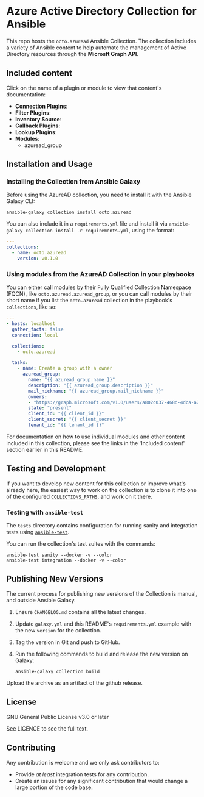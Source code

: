# Azure Active Directory Collection for Ansible

This repo hosts the `octo.azuread` Ansible Collection.
The collection includes a variety of Ansible content to help automate the management of Active Directory resources through the **Microsft Graph API**.



## Included content

Click on the name of a plugin or module to view that content's documentation:

  - **Connection Plugins**:
  - **Filter Plugins**:
  - **Inventory Source**:
  - **Callback Plugins**:
  - **Lookup Plugins**:
  - **Modules**:
    - azuread_group


## Installation and Usage

### Installing the Collection from Ansible Galaxy

Before using the AzureAD collection, you need to install it with the Ansible Galaxy CLI:

    ansible-galaxy collection install octo.azuread

You can also include it in a `requirements.yml` file and install it via `ansible-galaxy collection install -r requirements.yml`, using the format:

```yaml
---
collections:
  - name: octo.azuread
    version: v0.1.0
```

### Using modules from the AzureAD Collection in your playbooks

You can either call modules by their Fully Qualified Collection Namespace (FQCN), like `octo.azuread.azuread_group`, or you can call modules by their short name if you list the `octo.azuread` collection in the playbook's `collections`, like so:

```yaml
---
- hosts: localhost
  gather_facts: false
  connection: local

  collections:
    - octo.azuread

  tasks:
    - name: Create a group with a owner
      azuread_group:
        name: "{{ azuread_group.name }}"
        description: "{{ azuread_group.description }}"
        mail_nickname: "{{ azuread_group.mail_nickname }}"
        owners:
        - "https://graph.microsoft.com/v1.0/users/a802c037-468d-4dca-a21d-f60965f62313"
        state: "present"
        client_id: "{{ client_id }}"
        client_secret: "{{ client_secret }}"
        tenant_id: "{{ tenant_id }}"
```

For documentation on how to use individual modules and other content included in this collection, please see the links in the 'Included content' section earlier in this README.

## Testing and Development

If you want to develop new content for this collection or improve what's already here, the easiest way to work on the collection is to clone it into one of the configured [`COLLECTIONS_PATHS`](https://docs.ansible.com/ansible/latest/reference_appendices/config.html#collections-paths), and work on it there.

### Testing with `ansible-test`

The `tests` directory contains configuration for running sanity and integration tests using [`ansible-test`](https://docs.ansible.com/ansible/latest/dev_guide/testing_integration.html).

You can run the collection's test suites with the commands:

    ansible-test sanity --docker -v --color
    ansible-test integration --docker -v --color

## Publishing New Versions

The current process for publishing new versions of the Collection is manual, and outside Ansible Galaxy.

  1. Ensure `CHANGELOG.md` contains all the latest changes.
  2. Update `galaxy.yml` and this README's `requirements.yml` example with the new `version` for the collection.
  3. Tag the version in Git and push to GitHub.
  4. Run the following commands to build and release the new version on Galaxy:

     ```
     ansible-galaxy collection build
     ```

Upload the archive as an artifact of the github release.

## License

GNU General Public License v3.0 or later

See LICENCE to see the full text.

## Contributing

Any contribution is welcome and we only ask contributors to:
* Provide *at least* integration tests for any contribution.
* Create an issues for any significant contribution that would change a large portion of the code base.
